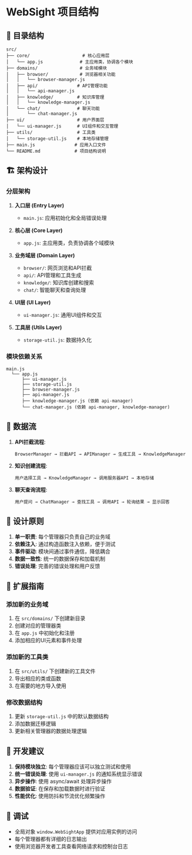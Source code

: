 # WebSight 项目结构

## 📁 目录结构

```
src/
├── core/                    # 核心应用层
│   └── app.js              # 主应用类，协调各个模块
├── domains/                # 业务域模块
│   ├── browser/            # 浏览器相关功能
│   │   └── browser-manager.js
│   ├── api/               # API管理功能
│   │   └── api-manager.js
│   ├── knowledge/         # 知识库管理
│   │   └── knowledge-manager.js
│   └── chat/              # 聊天功能
│       └── chat-manager.js
├── ui/                    # 用户界面层
│   └── ui-manager.js      # UI组件和交互管理
├── utils/                 # 工具类
│   └── storage-util.js    # 本地存储管理
├── main.js               # 应用入口文件
└── README.md             # 项目结构说明
```

## 🏗️ 架构设计

### 分层架构

1. **入口层 (Entry Layer)**
   - `main.js`: 应用初始化和全局错误处理

2. **核心层 (Core Layer)**
   - `app.js`: 主应用类，负责协调各个域模块

3. **业务域层 (Domain Layer)**
   - `browser/`: 网页浏览和API拦截
   - `api/`: API管理和工具生成
   - `knowledge/`: 知识库创建和搜索
   - `chat/`: 智能聊天和查询处理

4. **UI层 (UI Layer)**
   - `ui-manager.js`: 通用UI组件和交互

5. **工具层 (Utils Layer)**
   - `storage-util.js`: 数据持久化

### 模块依赖关系

```
main.js
  └── app.js
      ├── ui-manager.js
      ├── storage-util.js
      ├── browser-manager.js
      ├── api-manager.js
      ├── knowledge-manager.js (依赖 api-manager)
      └── chat-manager.js (依赖 api-manager, knowledge-manager)
```

## 🔄 数据流

1. **API拦截流程**:
   ```
   BrowserManager → 拦截API → APIManager → 生成工具 → KnowledgeManager
   ```

2. **知识创建流程**:
   ```
   用户选择工具 → KnowledgeManager → 调用服务器API → 本地存储
   ```

3. **聊天查询流程**:
   ```
   用户提问 → ChatManager → 查找工具 → 调用API → 轮询结果 → 显示回答
   ```

## 🎯 设计原则

1. **单一职责**: 每个管理器只负责自己的业务域
2. **依赖注入**: 通过构造函数注入依赖，便于测试
3. **事件驱动**: 模块间通过事件通信，降低耦合
4. **数据一致性**: 统一的数据保存和加载机制
5. **错误处理**: 完善的错误处理和用户反馈

## 📝 扩展指南

### 添加新的业务域

1. 在 `src/domains/` 下创建新目录
2. 创建对应的管理器类
3. 在 `app.js` 中初始化和注册
4. 添加相应的UI元素和事件处理

### 添加新的工具类

1. 在 `src/utils/` 下创建新的工具文件
2. 导出相应的类或函数
3. 在需要的地方导入使用

### 修改数据结构

1. 更新 `storage-util.js` 中的默认数据结构
2. 添加数据迁移逻辑
3. 更新相关管理器的数据处理逻辑

## 🚀 开发建议

1. **保持模块独立**: 每个管理器应该可以独立测试和使用
2. **统一错误处理**: 使用 `ui-manager.js` 的通知系统显示错误
3. **异步操作**: 使用 async/await 处理异步操作
4. **数据验证**: 在保存和加载数据时进行验证
5. **性能优化**: 使用防抖和节流优化频繁操作

## 🔧 调试

- 全局对象 `window.WebSightApp` 提供对应用实例的访问
- 每个管理器都有详细的日志输出
- 使用浏览器开发者工具查看网络请求和控制台日志